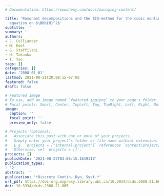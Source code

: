 ```yaml
---
# Documentation: https://wowchemy.com/docs/managing-content/

title: 'Resonant decompositions and the $I$-method for the cubic nonlinear Schrödinger
  equation on $\Bbb{R}^2$'
subtitle: ''
summary: ''
authors:
- J. Colliander
- M. Keel
- G. Staffilani
- H. Takaoka
- T. Tao
tags: []
categories: []
date: '2008-01-01'
lastmod: 2021-08-21T20:08:15-07:00
featured: false
draft: false

# Featured image
# To use, add an image named `featured.jpg/png` to your page's folder.
# Focal points: Smart, Center, TopLeft, Top, TopRight, Left, Right, BottomLeft, Bottom, BottomRight.
image:
  caption: ''
  focal_point: ''
  preview_only: false

# Projects (optional).
#   Associate this post with one or more of your projects.
#   Simply enter your project's folder or file name without extension.
#   E.g. `projects = ["internal-project"]` references `content/project/deep-learning/index.md`.
#   Otherwise, set `projects = []`.
projects: []
publishDate: '2021-08-22T03:08:15.183911Z'
publication_types:
- '2'
abstract: ''
publication: '*Discrete Contin. Dyn. Syst.*'
url_pdf: https://doi-org.ezproxy.library.ubc.ca/10.3934/dcds.2008.21.665
doi: 10.3934/dcds.2008.21.665
---
```

